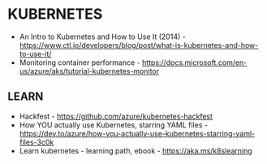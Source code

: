 # KUBERNETES

* An Intro to Kubernetes and How to Use It (2014) - https://www.ctl.io/developers/blog/post/what-is-kubernetes-and-how-to-use-it/
* Monitoring container performance - https://docs.microsoft.com/en-us/azure/aks/tutorial-kubernetes-monitor

## LEARN

* Hackfest - https://github.com/azure/kubernetes-hackfest
* How YOU actually use Kubernetes, starring YAML files -https://dev.to/azure/how-you-actually-use-kubernetes-starring-yaml-files-3c0k 
* Learn kubernetes - learning path, ebook - https://aka.ms/k8slearning
